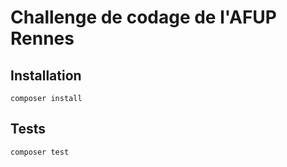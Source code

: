 # Challenge de codage de l'AFUP Rennes

## Installation

`composer install`

## Tests

`composer test`